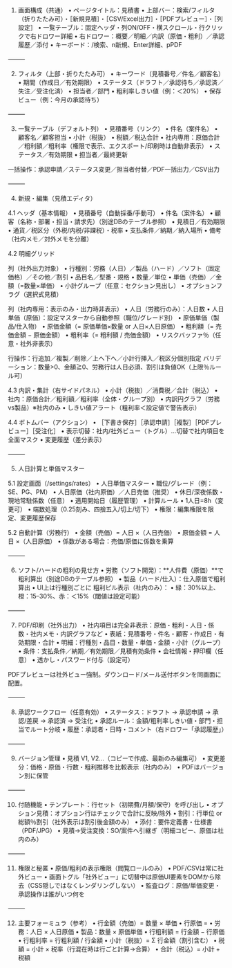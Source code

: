 1. 画面構成（共通）
	•	ページタイトル：見積書
	•	上部バー：検索/フィルタ（折りたたみ可）・［新規見積］・［CSV/Excel出力］・［PDFプレビュー］・［列設定］
	•	一覧テーブル：固定ヘッダ・列ON/OFF・横スクロール・行クリックで右ドロワー詳細
	•	右ドロワー：概要／明細／内訳（原価・粗利）／承認履歴／添付
	•	キーボード：/検索、n新規、Enter詳細、pPDF

⸻

2. フィルタ（上部・折りたたみ可）
	•	キーワード（見積番号／件名／顧客名）
	•	期間（作成日／有効期限）
	•	ステータス（ドラフト／承認待ち／承認済／失注／受注化済）
	•	担当者／部門
	•	粗利率しきい値（例：＜20%）
	•	保存ビュー（例：今月の承認待ち）

⸻

3. 一覧テーブル（デフォルト列）
	•	見積番号（リンク）
	•	件名（案件名）
	•	顧客名／顧客担当
	•	小計（税抜）
	•	税額／税込合計
	•	社内専用：原価合計／粗利額／粗利率（権限で表示、エクスポート/印刷時は自動非表示）
	•	ステータス／有効期限
	•	担当者／最終更新

一括操作：承認申請／ステータス変更／担当者付替／PDF一括出力／CSV出力

⸻

4. 新規・編集（見積エディタ）

4.1 ヘッダ（基本情報）
	•	見積番号（自動採番/手動可）
	•	件名（案件名）
	•	顧客（名称・部署・担当・請求先）（別途DBのテーブル参照）
	•	見積日／有効期限
	•	通貨／税区分（外税/内税/非課税）・税率
	•	支払条件／納期／納入場所
	•	備考（社内メモ／対外メモを分離）

4.2 明細グリッド

列（社外出力対象）
	•	行種別：労務（人日）／製品（ハード）／ソフト（固定価格）／その他／割引
	•	品目名／型番・規格
	•	数量／単位
	•	単価（売価）／金額（=数量×単価）
	•	小計グループ（任意：セクション見出し）
	•	オプションフラグ（選択式見積）

列（社内専用：表示のみ・出力時非表示）
	•	人日（労務行のみ）：人日数
	•	人日単価（原価）：設定マスターから自動参照（職位/グレード別）
	•	原価単価（製品/仕入物）
	•	原価金額（= 原価単価×数量 or 人日×人日原価）
	•	粗利額（= 売価金額 − 原価金額）
	•	粗利率（= 粗利額 / 売価金額）
	•	リスクバッファ％（任意・社外非表示）

行操作：行追加／複製／削除／上へ下へ／小計行挿入／税区分個別指定
バリデーション：数量>0、金額≧0、労務行は人日必須、割引は負値OK（上限％ルール可）

4.3 内訳・集計（右サイドパネル）
	•	小計（税抜）／消費税／合計（税込）
	•	社内：原価合計／粗利額／粗利率（全体・グループ別）
	•	内訳円グラフ（労務vs製品）※社内のみ
	•	しきい値アラート（粗利率＜設定値で警告表示）

4.4 ボトムバー（アクション）
	•	［下書き保存］［承認申請］［複製］［PDFプレビュー］［受注化］
	•	表示切替：社内/社外ビュー（トグル）…切替で社内項目を全面マスク
	•	変更履歴（差分表示）

⸻

5. 人日計算と単価マスター

5.1 設定画面（/settings/rates）
	•	人日単価マスター
	•	職位/グレード（例：SE、PG、PM）
	•	人日原価（社内原価）／人日売価（推奨）
	•	休日/深夜係数・現地常駐係数（任意）
	•	適用開始日（履歴管理）
	•	計算ルール
	•	1人日=8h（変更可）
	•	端数処理（0.25刻み、四捨五入/切上/切下）
	•	権限：編集権限を限定、変更履歴保存

5.2 自動計算（労務行）
	•	金額（売価）= 人日 ×（人日売価）
	•	原価金額 = 人日 ×（人日原価）
	•	係数がある場合：売価/原価に係数を乗算

⸻

6. ソフト/ハードの粗利の見せ方
	•	労務（ソフト開発）：**人件費（原価）**で粗利算出（別途DBのテーブル参照）
	•	製品（ハード/仕入）：仕入原価で粗利算出
	•	UI上は行種別ごとに 粗利ピル表示（社内のみ）：
	•	緑：30%以上、橙：15–30%、赤：＜15%（閾値は設定可能）

⸻

7. PDF/印刷（社外出力）
	•	社内項目は完全非表示：原価・粗利・人日・係数・社内メモ・内訳グラフなど
	•	表紙：見積番号・件名・顧客・作成日・有効期限・合計
	•	明細：行種別・品目・数量・単価・金額・小計（グループ）
	•	条件：支払条件／納期／有効期限／見積有効条件
	•	会社情報・押印欄（任意）
	•	透かし・パスワード付与（設定可）

PDFプレビューは社外ビュー強制。ダウンロード/メール送付ボタンを同画面に配置。

⸻

8. 承認ワークフロー（任意有効）
	•	ステータス：ドラフト → 承認申請 → 承認/差戻 → 承認済 → 受注化
	•	承認ルール：金額/粗利率しきい値・部門・担当でルート分岐
	•	履歴：承認者・日時・コメント（右ドロワー「承認履歴」）

⸻

9. バージョン管理
	•	見積 V1, V2…（コピーで作成、最新のみ編集可）
	•	変更差分：価格・原価・行数・粗利推移を比較表示（社内のみ）
	•	PDFはバージョン別に保管

⸻

10. 付随機能
	•	テンプレート：行セット（初期費/月額/保守）を呼び出し
	•	オプション見積：オプション行はチェックで合計に反映/除外
	•	割引：行単位 or 総額％割引（社外表示は割引後金額のみ）
	•	添付：要件定義書・仕様書（PDF/JPG）
	•	見積→受注変換：SO/案件へ引継ぎ（明細コピー、原価は社内のみ）

⸻

11. 権限と秘匿
	•	原価/粗利の表示権限（閲覧ロールのみ）
	•	PDF/CSVは常に社外ビュー
	•	画面トグル「社外ビュー」に切替中は原価UI要素をDOMから除去（CSS隠しではなくレンダリングしない）
	•	監査ログ：原価/単価変更・承認操作は誰がいつ何を

⸻

12. 主要フォーミュラ（参考）
	•	行金額（売価）= 数量 × 単価
	•	行原価 =
	•	労務：人日 × 人日原価
	•	製品：数量 × 原価単価
	•	行粗利額 = 行金額 − 行原価
	•	行粗利率 = 行粗利額 / 行金額
	•	小計（税抜）= Σ 行金額（割引含む）
	•	税額 = 小計 × 税率（行混在時は行ごと計算→合算）
	•	合計（税込）= 小計 + 税額